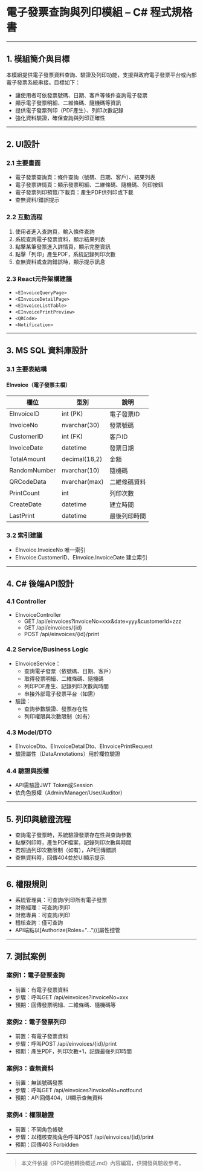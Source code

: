# 電子發票查詢與列印模組 – C# 程式規格書

---

## 1. 模組簡介與目標

本模組提供電子發票資料查詢、驗證及列印功能，支援與政府電子發票平台或內部電子發票系統串接。目標如下：
- 讓使用者可依發票號碼、日期、客戶等條件查詢電子發票
- 顯示電子發票明細、二維條碼、隨機碼等資訊
- 提供電子發票列印（PDF產生）、列印次數記錄
- 強化資料驗證，確保查詢與列印正確性

---

## 2. UI設計

### 2.1 主要畫面
- 電子發票查詢頁：條件查詢（號碼、日期、客戶）、結果列表
- 電子發票詳情頁：顯示發票明細、二維條碼、隨機碼、列印按鈕
- 電子發票列印預覽/下載頁：產生PDF供列印或下載
- 查無資料/錯誤提示

### 2.2 互動流程
1. 使用者進入查詢頁，輸入條件查詢
2. 系統查詢電子發票資料，顯示結果列表
3. 點擊某筆發票進入詳情頁，顯示完整資訊
4. 點擊「列印」產生PDF，系統記錄列印次數
5. 查無資料或查詢錯誤時，顯示提示訊息

### 2.3 React元件架構建議
- `<EInvoiceQueryPage>`
- `<EInvoiceDetailPage>`
- `<EInvoiceListTable>`
- `<EInvoicePrintPreview>`
- `<QRCode>`
- `<Notification>`

---

## 3. MS SQL 資料庫設計

### 3.1 主要表結構

#### EInvoice（電子發票主檔）
| 欄位         | 型別             | 說明         |
|--------------|------------------|--------------|
| EInvoiceID   | int (PK)         | 電子發票ID   |
| InvoiceNo    | nvarchar(30)     | 發票號碼     |
| CustomerID   | int (FK)         | 客戶ID       |
| InvoiceDate  | datetime         | 發票日期     |
| TotalAmount  | decimal(18,2)    | 金額         |
| RandomNumber | nvarchar(10)     | 隨機碼       |
| QRCodeData   | nvarchar(max)    | 二維條碼資料 |
| PrintCount   | int              | 列印次數     |
| CreateDate   | datetime         | 建立時間     |
| LastPrint    | datetime         | 最後列印時間 |

### 3.2 索引建議
- EInvoice.InvoiceNo 唯一索引
- EInvoice.CustomerID、EInvoice.InvoiceDate 建立索引

---

## 4. C# 後端API設計

### 4.1 Controller
- EInvoiceController
  - GET /api/einvoices?invoiceNo=xxx&date=yyy&customerId=zzz
  - GET /api/einvoices/{id}
  - POST /api/einvoices/{id}/print

### 4.2 Service/Business Logic
- EInvoiceService：
  - 查詢電子發票（依號碼、日期、客戶）
  - 取得發票明細、二維條碼、隨機碼
  - 列印PDF產生、記錄列印次數與時間
  - 串接外部電子發票平台（如需）
- 驗證：
  - 查詢參數驗證、發票存在性
  - 列印權限與次數限制（如有）

### 4.3 Model/DTO
- EInvoiceDto、EInvoiceDetailDto、EInvoicePrintRequest
- 驗證屬性（DataAnnotations）用於欄位驗證

### 4.4 驗證與授權
- API需驗證JWT Token或Session
- 依角色授權（Admin/Manager/User/Auditor）

---

## 5. 列印與驗證流程
- 查詢電子發票時，系統驗證發票存在性與查詢參數
- 點擊列印時，產生PDF檔案，記錄列印次數與時間
- 若超過列印次數限制（如有），API回傳錯誤
- 查無資料時，回傳404並於UI顯示提示

---

## 6. 權限規則
- 系統管理員：可查詢/列印所有電子發票
- 財務經理：可查詢/列印
- 財務專員：可查詢/列印
- 稽核查詢：僅可查詢
- API端點以[Authorize(Roles="..."))]屬性控管

---

## 7. 測試案例

### 案例1：電子發票查詢
- 前置：有電子發票資料
- 步驟：呼叫GET /api/einvoices?invoiceNo=xxx
- 預期：回傳發票明細、二維條碼、隨機碼等

### 案例2：電子發票列印
- 前置：有電子發票資料
- 步驟：呼叫POST /api/einvoices/{id}/print
- 預期：產生PDF，列印次數+1，記錄最後列印時間

### 案例3：查無資料
- 前置：無該號碼發票
- 步驟：呼叫GET /api/einvoices?invoiceNo=notfound
- 預期：API回傳404，UI顯示查無資料

### 案例4：權限驗證
- 前置：不同角色帳號
- 步驟：以稽核查詢角色呼叫POST /api/einvoices/{id}/print
- 預期：回傳403 Forbidden

---

> 本文件依據《RPG規格轉換概述.md》內容編寫，供開發與驗收參考。 